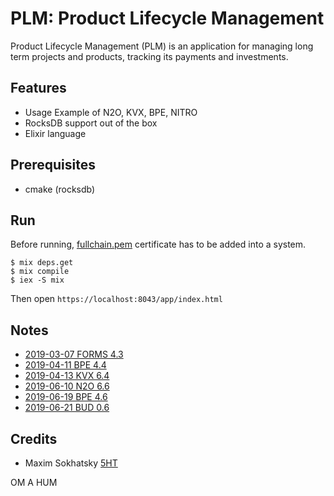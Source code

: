 PLM: Product Lifecycle Management
=================================

Product Lifecycle Management (PLM) is an application for
managing long term projects and products, tracking its
payments and investments.


Features
--------

* Usage Example of N2O, KVX, BPE, NITRO
* RocksDB support out of the box
* Elixir language

Prerequisites
-------------

* cmake (rocksdb)

Run
---

Before running, [fullchain.pem](./priv/ssl/fullchain.pem) certificate has to be added into a system.

```
$ mix deps.get
$ mix compile
$ iex -S mix
```

Then open `https://localhost:8043/app/index.html`

Notes
-----

* [2019-03-07 FORMS 4.3](https://tonpa.guru/stream/2019/2019-03-07%20Новая%20версия%20FORMS.htm)
* [2019-04-11 BPE 4.4](https://tonpa.guru/stream/2019/2019-04-11%20Новая%20версия%20BPE.htm)
* [2019-04-13 KVX 6.4](https://tonpa.guru/stream/2019/2019-04-13%20Новая%20версия%20KVX.htm)
* [2019-06-10 N2O 6.6](https://tonpa.guru/stream/2019/2019-06-10%20N2O%20MIX.htm)
* [2019-06-19 BPE 4.6](https://tonpa.guru/stream/2019/2019-06-19%20BPE%20MIX.htm)
* [2019-06-21 BUD 0.6](https://tonpa.guru/stream/2019/2019-06-21%20Новые%20версии%20BUD%20и%20BANK.htm)

Credits
-------

* Maxim Sokhatsky [5HT](https://github.com/5HT)

OM A HUM
